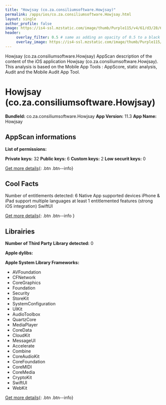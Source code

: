 ```yaml
---
title: "Howjsay (co.za.consiliumsoftware.Howjsay)"
permalink: /apps/ios/co.za.consiliumsoftware.Howjsay.html
layout: single
author_profile: false
image: https://is4-ssl.mzstatic.com/image/thumb/Purple115/v4/61/d3/28/61d328a9-9f19-449a-9128-9167db3cf185/AppIcon-0-1x_U007emarketing-0-10-0-85-220.png/512x512bb.jpg
header: 
     overlay_filter: 0.5 # same as adding an opacity of 0.5 to a black background
     overlay_image: https://is4-ssl.mzstatic.com/image/thumb/Purple115/v4/61/d3/28/61d328a9-9f19-449a-9128-9167db3cf185/AppIcon-0-1x_U007emarketing-0-10-0-85-220.png/512x512bb.jpg
---
```

Howjsay (co.za.consiliumsoftware.Howjsay) AppScan description of the content of the iOS application Howjsay (co.za.consiliumsoftware.Howjsay). This analysis is based on the Mobile App Tools : AppScore, static analysis, Audit and the Mobile Audit App Tool.

# Howjsay (co.za.consiliumsoftware.Howjsay)

**BundleId:** co.za.consiliumsoftware.Howjsay
**App Version:** 11.3
**App Name:** Howjsay


## AppScan informations 

**List of permissions:** 
  
  
**Private keys:** 32
**Public keys:** 6
**Custom keys:** 2
**Low securit keys:** 0
  
[Get more details](/pricing.html){: .btn .btn--info}

## Cool Facts

Number of entitlements detected: 6
Native App
supported devices iPhone & iPad
support multiple languages
at least 1 entitlemented features (strong iOS integration)
SwiftUI
  
[Get more details](/pricing.html){: .btn .btn--info }

## Librairies 
**Number of Third Party Library detected:** 0


**Apple dylibs:**


**Apple System Library Frameworks:**
- AVFoundation
- CFNetwork
- CoreGraphics
- Foundation
- Security
- StoreKit
- SystemConfiguration
- UIKit
- AudioToolbox
- QuartzCore
- MediaPlayer
- CoreData
- CloudKit
- MessageUI
- Accelerate
- Combine
- CoreAudioKit
- CoreFoundation
- CoreMIDI
- CoreMedia
- CryptoKit
- SwiftUI
- WebKit


  
[Get more details](/pricing.html){: .btn .btn--info}

